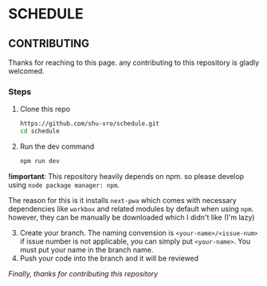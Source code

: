 # SCHEDULE

## CONTRIBUTING

Thanks for reaching to this page. any contributing to this repository is gladly welcomed. 

### Steps

1. Clone this repo
    ```sh
    https://github.com/shu-vro/schedule.git
    cd schedule
    ```
2. Run the dev command
    ```sh
    npm run dev
    ```

**!important**: This repository heavily depends on npm. so please develop using `node package manager: npm`.

The reason for this is it installs `next-pwa` which comes with necessary dependencies like `workbox` and related modules by default when using `npm`.
however, they can be manually be downloaded which I didn't like (I'm lazy)

3. Create your branch. The naming convension is `<your-name>/<issue-num>` if issue number is not applicable, you can simply put `<your-name>`. You must put your name in the branch name.
4. Push your code into the branch and it will be reviewed

*Finally, thanks for contributing this repository*
